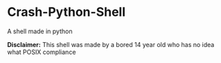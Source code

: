 # Crash-Python-Shell
A shell made in python

**Disclaimer:**
This shell was made by a bored 14 year old who has no idea what POSIX compliance

